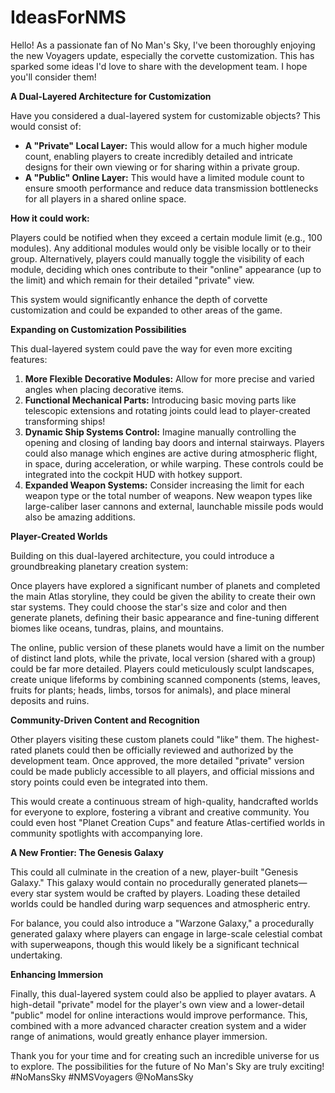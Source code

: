 # IdeasForNMS

Hello! As a passionate fan of No Man's Sky, I've been thoroughly enjoying the new Voyagers update, especially the corvette customization. This has sparked some ideas I'd love to share with the development team. I hope you'll consider them!

**A Dual-Layered Architecture for Customization**

Have you considered a dual-layered system for customizable objects? This would consist of:

* **A "Private" Local Layer:** This would allow for a much higher module count, enabling players to create incredibly detailed and intricate designs for their own viewing or for sharing within a private group.
* **A "Public" Online Layer:** This would have a limited module count to ensure smooth performance and reduce data transmission bottlenecks for all players in a shared online space.

**How it could work:**

Players could be notified when they exceed a certain module limit (e.g., 100 modules). Any additional modules would only be visible locally or to their group. Alternatively, players could manually toggle the visibility of each module, deciding which ones contribute to their "online" appearance (up to the limit) and which remain for their detailed "private" view.

This system would significantly enhance the depth of corvette customization and could be expanded to other areas of the game.

**Expanding on Customization Possibilities**

This dual-layered system could pave the way for even more exciting features:

1. **More Flexible Decorative Modules:** Allow for more precise and varied angles when placing decorative items.
2. **Functional Mechanical Parts:** Introducing basic moving parts like telescopic extensions and rotating joints could lead to player-created transforming ships!
3. **Dynamic Ship Systems Control:** Imagine manually controlling the opening and closing of landing bay doors and internal stairways. Players could also manage which engines are active during atmospheric flight, in space, during acceleration, or while warping. These controls could be integrated into the cockpit HUD with hotkey support.
4. **Expanded Weapon Systems:** Consider increasing the limit for each weapon type or the total number of weapons. New weapon types like large-caliber laser cannons and external, launchable missile pods would also be amazing additions.

**Player-Created Worlds**

Building on this dual-layered architecture, you could introduce a groundbreaking planetary creation system:

Once players have explored a significant number of planets and completed the main Atlas storyline, they could be given the ability to create their own star systems. They could choose the star's size and color and then generate planets, defining their basic appearance and fine-tuning different biomes like oceans, tundras, plains, and mountains.

The online, public version of these planets would have a limit on the number of distinct land plots, while the private, local version (shared with a group) could be far more detailed. Players could meticulously sculpt landscapes, create unique lifeforms by combining scanned components (stems, leaves, fruits for plants; heads, limbs, torsos for animals), and place mineral deposits and ruins.

**Community-Driven Content and Recognition**

Other players visiting these custom planets could "like" them. The highest-rated planets could then be officially reviewed and authorized by the development team. Once approved, the more detailed "private" version could be made publicly accessible to all players, and official missions and story points could even be integrated into them.

This would create a continuous stream of high-quality, handcrafted worlds for everyone to explore, fostering a vibrant and creative community. You could even host "Planet Creation Cups" and feature Atlas-certified worlds in community spotlights with accompanying lore.

**A New Frontier: The Genesis Galaxy**

This could all culminate in the creation of a new, player-built "Genesis Galaxy." This galaxy would contain no procedurally generated planets—every star system would be crafted by players. Loading these detailed worlds could be handled during warp sequences and atmospheric entry.

For balance, you could also introduce a "Warzone Galaxy," a procedurally generated galaxy where players can engage in large-scale celestial combat with superweapons, though this would likely be a significant technical undertaking.

**Enhancing Immersion**

Finally, this dual-layered system could also be applied to player avatars. A high-detail "private" model for the player's own view and a lower-detail "public" model for online interactions would improve performance. This, combined with a more advanced character creation system and a wider range of animations, would greatly enhance player immersion.

Thank you for your time and for creating such an incredible universe for us to explore. The possibilities for the future of No Man's Sky are truly exciting! #NoMansSky #NMSVoyagers @NoMansSky
